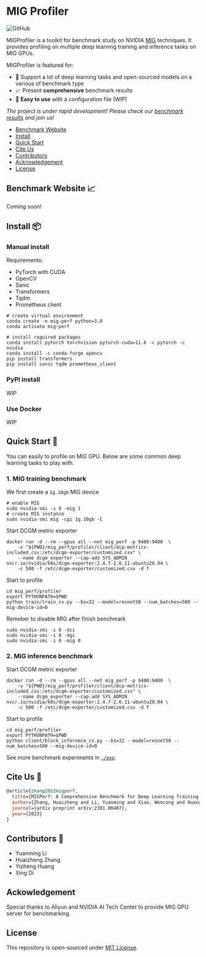 # MIG Profiler

![GitHub](https://img.shields.io/github/license/MLSysOps/MIGProfiler)

MIGProfiler is a toolkit for benchmark study on NVIDIA [MIG](https://www.nvidia.com/en-sg/technologies/multi-instance-gpu/) techniques. It provides profiling on multiple deep learning training and inference tasks on MIG GPUs. 

MIGProfiler is featured for:
- 🎨 Support a lot of deep learning tasks and open-sourced models on a various of benchmark type
- 📈 Present **comprehensive** benchmark results
- 🐣 **Easy to use** with a configuration file (WIP)

*The project is under rapid development! Please check our [benchmark results](#benchmark-result-📈) and join us!*

- [Benchmark Website](#benchmark-website-📈)
- [Install](#install-📦️)
- [Quick Start](#quick-start-🚚)
- [Cite Us](#cite-us-🌱)
- [Contributors](#contributors-👥)
- [Acknowledgement](#ackowledgement)
- [License](#license)

## Benchmark Website 📈
 Coming soon!

## Install 📦️

### Manual install

Requirements:
- PyTorch with CUDA
- OpenCV
- Sanic
- Transformers
- Tqdm
- Prometheus client

```shell
# create virtual environment
conda create -n mig-perf python=3.8
conda activate mig-perf

# install required packages
conda install pytorch torchvision pytorch-cuda=11.6 -c pytorch -c nvidia
conda install -c conda-forge opencv
pip install transformers
pip install sanic tqdm prometheus_client
```

### PyPI install
WIP

### Use Docker
WIP

## Quick Start 🚚
You can easily to profile on MIG GPU. Below are some common deep learning tasks to play with.
### 1. MIG training benchmark

We first create a `1g.10gb` MIG device
```shell
# enable MIG
sudo nvidia-smi -i 0 -mig 1
# create MIG instance
sudo nvidia-smi mig -cgi 1g.10gb -C
```

Start DCGM metric exporter
```shell
docker run -d --rm --gpus all --net mig_perf -p 9400:9400  \
    -v "${PWD}/mig_perf/profiler/client/dcp-metrics-included.csv:/etc/dcgm-exporter/customized.csv" \
    --name dcgm_exporter --cap-add SYS_ADMIN   nvcr.io/nvidia/k8s/dcgm-exporter:2.4.7-2.6.11-ubuntu20.04 \
    -c 500 -f /etc/dcgm-exporter/customized.csv -d f
```

Start to profile
```shell
cd mig_perf/profiler
export PYTHONPATH=$PWD
python train/train_cv.py --bs=32 --model=resnet50 --num_batches=500 --mig-device-id=0
```

Remeber to disable MIG after finish benchmark
```shell
sudo nvidia-smi -i 0 -dci
sudo nvidia-smi -i 0 -dgi
sudo nvidia-smi -i 0 -mig 0
```

### 2. MIG inference benchmark

Start DCGM metric exporter
```shell
docker run -d --rm --gpus all --net mig_perf -p 9400:9400  \
    -v "${PWD}/mig_perf/profiler/client/dcp-metrics-included.csv:/etc/dcgm-exporter/customized.csv" \
    --name dcgm_exporter --cap-add SYS_ADMIN   nvcr.io/nvidia/k8s/dcgm-exporter:2.4.7-2.6.11-ubuntu20.04 \
    -c 500 -f /etc/dcgm-exporter/customized.csv -d f
```

Start to profile
```shell
cd mig_perf/profiler
export PYTHONPATH=$PWD
python client/block_infernece_cv.py --bs=32 --model=resnet50 --num_batches=500 --mig-device-id=0
```

See more benchmark experiments in [`./exp`](./exp).

## Cite Us 🌱

```bibtex
@article{zhang2022migperf,
  title={MIGPerf: A Comprehensive Benchmark for Deep Learning Training and Inference Workloads on Multi-Instance GPUs},
  author={Zhang, Huaizheng and Li, Yuanming and Xiao, Wencong and Huang, Yizheng and Di, Xing and Yin, Jianxiong and See, Simon and Luo, Yong and Lau, Chiew Tong and You, Yang},
  journal={arXiv preprint arXiv:2301.00407},
  year={2023}
}
```

## Contributors 👥

- Yuanming Li
- Huaizheng Zhang
- Yizheng Huang
- Xing Di

## Ackowledgement
Special thanks to Aliyun and NVIDIA AI Tech Center to provide MIG GPU server for benchmarking.

## License
This repository is open-sourced under [MIT License](./LICENSE).
